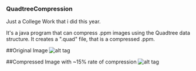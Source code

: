 ### QuadtreeCompression
Just a College Work that i did this year.

It's a java program that can compress .ppm images using the Quadtree data structure. It creates a ".quad" file, that is a compressed .ppm. 

##Original Image
![alt tag](http://i.imgur.com/oK6N1QJ.jpg)

##Compressed Image with ~15% rate of compression
![alt tag](http://i.imgur.com/5fk8TT9.png)
